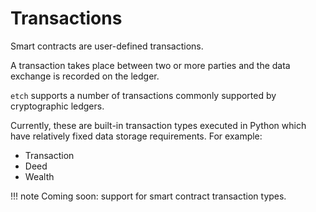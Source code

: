 <h1>Transactions</h1>

Smart contracts are user-defined transactions. 

A transaction takes place between two or more parties and the data exchange is recorded on the ledger.

`etch` supports a number of transactions commonly supported by cryptographic ledgers. 

Currently, these are built-in transaction types executed in Python which have relatively fixed data storage requirements. For example:

* Transaction
* Deed
* Wealth

!!! note 
	Coming soon: support for smart contract transaction types.


<br/>